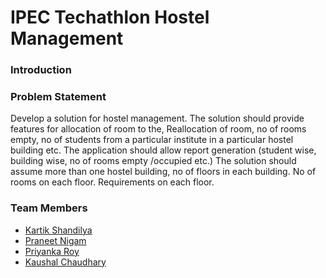 # IPEC Techathlon Hostel Management



### Introduction

### Problem Statement 
Develop a solution for hostel management. The solution should provide features for allocation of room to the, Reallocation of room, no of rooms empty, no of students from a particular institute in a particular hostel building etc. The application should allow report generation (student wise, building wise, no of rooms empty /occupied etc.) The solution should assume more than one hostel building, no of floors in each building. No of rooms on each floor. Requirements on each floor.


### Team Members
- [Kartik Shandilya](https://github.com/kkdroidgit)
- [Praneet Nigam](https://github.com/praneet460)
- [Priyanka Roy](https://github.com/priyu02)
- [Kaushal Chaudhary](https://github.com/kaushalchaudhary)



